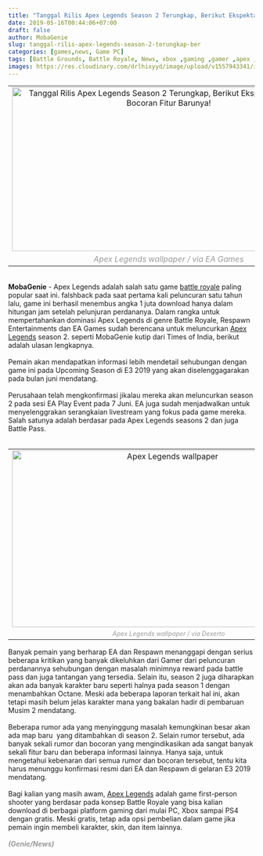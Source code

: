 ```yaml
---
title: "Tanggal Rilis Apex Legends Season 2 Terungkap, Berikut Ekspektasi Fans dan Bocoran Fitur Barunya!"
date: 2019-05-16T00:44:06+07:00
draft: false
author: MobaGenie
slug: tanggal-rilis-apex-legends-season-2-terungkap-ber
categories: [games,news, Game PC]
tags: [Battle Grounds, Battle Royale, News, xbox ,gaming ,gamer ,apex ,xboxone ,ps4  ,games ,playstation ,battleroyale ,pc ,ps ,twitch, streamer ,game]
images: https://res.cloudinary.com/drlhixyyd/image/upload/v1557943341/img/mobagenie/apex-featured-image-16x9.jpg.adapt.crop191x100.1200w.jpg
---
```


<table align="center" cellpadding="0" cellspacing="0" class="tr-caption-container" style="margin-left: auto; margin-right: auto; text-align: center;"><tbody>
<tr><td style="text-align: center;"><img alt="Tanggal Rilis Apex Legends Season 2 Terungkap, Berikut Ekspektasi Fans dan Bocoran Fitur Barunya!"    height="334" src="https://res.cloudinary.com/drlhixyyd/image/upload/v1557943341/img/mobagenie/apex-featured-image-16x9.jpg.adapt.crop191x100.1200w.jpg" title="" width="640" /></td></tr>
<tr><td class="tr-caption" style="text-align: center;"><i style="background-color: white;"><span style="color: #999999;">Apex Legends wallpaper / via EA Games</span></i></td></tr>
</tbody></table>
<b><br /></b>
<b>MobaGenie</b> - Apex Legends adalah salah satu game <a href="https://mobagenie.my.id/tags/battle-royale">battle royale</a> paling popular saat ini. falshback pada saat pertama kali peluncuran satu tahun lalu, game ini berhasil menembus angka 1 juta download hanya dalam hitungan jam setelah pelunjuran perdananya. Dalam rangka untuk mempertahankan dominasi Apex Legends di genre Battle Royale, Respawn Entertainments dan EA Games sudah berencana untuk meluncurkan <a href="https://mobagenie.my.id/dua-bukti-kuat-apex-legends-versi/">Apex Legends</a> season 2. seperti MobaGenie kutip dari Times of India, berikut adalah ulasan lengkapnya.<br />
<br />
Pemain akan mendapatkan informasi lebih mendetail sehubungan dengan game ini pada Upcoming Season di E3 2019 yang akan diselenggagarakan pada bulan juni mendatang.<br />
<br />
Perusahaan telah mengkonfirmasi jikalau mereka akan meluncurkan season 2 pada sesi EA Play Event pada 7 Juni. EA juga sudah menjadwalkan untuk menyelenggrakan serangkaian livestream yang fokus pada game mereka. Salah satunya adalah berdasar pada Apex Legends seasons 2 dan juga Battle Pass.<br />
<br />
<table align="center" cellpadding="0" cellspacing="0" class="tr-caption-container" style="margin-left: auto; margin-right: auto; text-align: center;"><tbody>
<tr><td style="text-align: center;"><img alt="Apex Legends wallpaper"    height="360" src="https://res.cloudinary.com/drlhixyyd/image/upload/v1557943517/img/mobagenie/apex-legends-hitbox-differences-youtube.jpg" title="" width="640" /></td></tr>
<tr><td class="tr-caption" style="text-align: center;"><i style="background-color: white; font-size: 12.8px;"><span style="color: #999999;">Apex Legends wallpaper / via Dexerto</span></i></td></tr>
</tbody></table>
Banyak pemain yang berharap EA dan Respawn menanggapi dengan serius beberapa kritikan yang banyak dikeluhkan dari Gamer dari peluncuran perdanannya sehubungan dengan masalah minimnya reward pada battle pass dan juga tantangan yang tersedia. Selain itu, season 2 juga diharapkan akan ada banyak karakter baru seperti halnya pada season 1 dengan menambahkan Octane. Meski ada beberapa laporan terkait hal ini, akan tetapi masih belum jelas karakter mana yang bakalan hadir di pembaruan Musim 2 mendatang.<br />
<br />
Beberapa rumor ada yang menyinggung masalah kemungkinan besar akan ada map baru&nbsp; yang ditambahkan di season 2. Selain rumor tersebut, ada banyak sekali rumor dan bocoran yang mengindikasikan ada sangat banyak sekali fitur baru dan beberapa informasi lainnya. Hanya saja, untuk mengetahui kebenaran dari semua rumor dan bocoran tersebut, tentu kita harus menunggu konfirmasi resmi dari EA dan Respawn di gelaran E3 2019 mendatang.<br />
<br />
Bagi kalian yang masih awam, <a href="https://mobagenie.my.id/cloud9-tandatangani-kerjasama-dengan/">Apex Legends</a> adalah game first-person shooter yang berdasar pada konsep Battle Royale yang bisa kalian download di berbagai platform gaming dari mulai PC, Xbox sampai PS4 dengan gratis. Meski gratis, tetap ada opsi pembelian dalam game jika pemain ingin membeli karakter, skin, dan item lainnya.<br />
<br />
<i><b><span style="color: #999999;">(Genie/News)</span></b></i>
